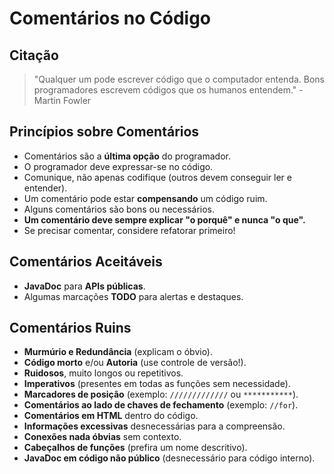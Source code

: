 # Comentários no Código

## Citação
> "Qualquer um pode escrever código que o computador entenda. Bons programadores escrevem códigos que os humanos entendem." - Martin Fowler

## Princípios sobre Comentários
- Comentários são a **última opção** do programador.
- O programador deve expressar-se no código.
- Comunique, não apenas codifique (outros devem conseguir ler e entender).
- Um comentário pode estar **compensando** um código ruim.
- Alguns comentários são bons ou necessários.
- **Um comentário deve sempre explicar "o porquê" e nunca "o que".**
- Se precisar comentar, considere refatorar primeiro!

## Comentários Aceitáveis
- **JavaDoc** para **APIs públicas**.
- Algumas marcações **TODO** para alertas e destaques.

## Comentários Ruins
- **Murmúrio e Redundância** (explicam o óbvio).
- **Código morto** e/ou **Autoria** (use controle de versão!).
- **Ruidosos**, muito longos ou repetitivos.
- **Imperativos** (presentes em todas as funções sem necessidade).
- **Marcadores de posição** (exemplo: `/////////////` ou `***********`).
- **Comentários ao lado de chaves de fechamento** (exemplo: `//for`).
- **Comentários em HTML** dentro do código.
- **Informações excessivas** desnecessárias para a compreensão.
- **Conexões nada óbvias** sem contexto.
- **Cabeçalhos de funções** (prefira um nome descritivo).
- **JavaDoc em código não público** (desnecessário para código interno).

